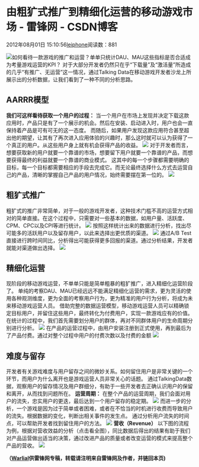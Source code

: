 
# 由粗犷式推广到精细化运营的移动游戏市场 - 雷锋网 - CSDN博客


2012年08月01日 15:10:56[leiphone](https://me.csdn.net/leiphone)阅读数：881


![](http://www.leiphone.com/wp-content/uploads/2012/08/talkingdatalogo.jpg)如何看待一款游戏的推广和运营？单单只统计DAU、MAU这些指标是否合适成为考量游戏运营的KPI？
对于大部分开发者仍然只在乎“下载量”及“激活量”所造成的几乎“有推广、无运营”这一情况，通过Talking Data在移动游戏开发者沙龙上所展示出的分析数据，让我们看到了一种不同的分析思路。

## AARRR模型
**我们可这样看待获取一个用户的过程：**
当一个用户在市场上发现并决定下载这款应用时，产品只是有了一个展示的机会。然后在安装、启动进入时，用户也会一直保持着产品是可有可无的这一态度。
而随后，如果用户发现这款应用符合甚至超出他的期望，让其有了再次进入应用体验的兴趣时，那么这时就可以认为获得了一个真正的用户。从这些用户身上就有机会获得产品的收益。
![](http://www.leiphone.com/wp-content/uploads/2012/07/AARRR.jpg)
对于开发者而言，想要获取新的用户就要一个靠谱的市场，想要留下用户就要一个靠谱的产品，而想要获得最终的利益就要一个靠谱的商业模式。
这其中的每一个步骤都需要明确的目标，每一个目标都需要相应的手段去完成它。而无论最终选择什么方式去运营自己的产品，清晰的掌握自己产品的用户情况，始终需要摆在第一位的。
![](http://www.leiphone.com/wp-content/uploads/2012/07/AARRRmod.jpg)
## 粗犷式推广
粗犷式的推广非常简单，对于一般的游戏开发者，这种技术门槛不高的运营方式相对的简单直接。在这个过程中，只需要对一些基本的数据，如用户量、活跃度、CPM、CPC以及CPI等进行统计。
![](http://www.leiphone.com/wp-content/uploads/2012/08/appraise.jpg)
按照这样统计出来的数据进行分析，找出尽可能多的活跃用户以及留存用户，以此来选择出更优质的渠道。
![](http://www.leiphone.com/wp-content/uploads/2012/08/ture.jpg)
通过A/B Test直接进行跨时间同比，分析得出可能获得更多回报的渠道。通过分析结果，开发者就能对渠道做出选择。
![](http://www.leiphone.com/wp-content/uploads/2012/08/channel.jpg)
## 精细化运营
现阶段的移动游戏运营，不单单只能是简单粗暴的粗犷推广，进入精细化运营阶段了。
单纯的考察DAU、MAU已经远远不能满足精细化运营的需求，更为灵活的使用各种观测维度，更为全面的考察用户行为，更为精准的用户行为分析，将成为未来移动游戏运营人员。
借助完整的数据运营模型，移动游戏运营人员可以精确锁定目标用户，并留住这些用户，最终转化为付费用户，实现一款游戏应有的价值。
在统计的过程中，我们首先需要划分用户的群体，再对不同群体用户的生命周期分别进行分析。
![](http://www.leiphone.com/wp-content/uploads/2012/08/appraise1.jpg)
在产品的运营过程中，由用户安装注册到正式使用，再到最后为了产品付费。通过对整个过程中用户的付费次数以及付费的金额
![](http://www.leiphone.com/wp-content/uploads/2012/08/conversion.jpg)
## 难度与留存
开发者有关游戏难度与用户留存之间的微妙关系。如何留住用户是非常关键的一个环节，而用户为什么离开也是游戏运营人员非常关心的话题。
通过TalkingData数据，观察用户的留存情况及用户群细分，有助于一些开发者去正确认识用户的保留和离开，从而找到问题所在。
**运营周期：**
在整个产品的运营周期，我们会面对用户的流失，忠实用户的更迭，最后达到一个用户留存的稳定期。
![](http://www.leiphone.com/wp-content/uploads/2012/08/keep.jpg)
而进一步的分析，一个游戏是因为过于简单或者困难，或者在不恰当的时机进行收费而导致用户的流失。根据数据的变化，判断出相关事件的发生点。
通过分析用户流失的时间点，可以帮助开发者找到留住用户的方法。
![](http://www.leiphone.com/wp-content/uploads/2012/08/Run-off.jpg)
**营收（Revenue）**
以下图的流程为例，根据对营收效益的分析（点击看全图），同比数据后得出的结果有助于我们对产品运营做出适当的决策，通过改进产品的质量或者改变运营的模式来提高整个产品的营收。
![](http://www.leiphone.com/wp-content/uploads/2012/08/revenue.jpg)

**（****[Warlial](http://www.leiphone.com/author/xiaolong)****供****雷锋网****专稿，转载请注明来自雷锋网及作者，并链回本页)**


